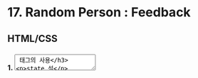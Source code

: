 # 17. Random Person : Feedback

## HTML/CSS

### 1. <textarea> 태그의 사용
state 설



## JS/React

### 0. 파일구성
- 간단하게, App.js 에서 state 와 컴포넌트 구현이 가능했다.


### 1. App.js / state 의 차이

위의 'name'과 밑의 '이름값'을 2가지 state 로 각각 지정했다. 개인적으로 난 내 방법이 나은 것 같다.

### 2. App.js / onMouseEnter 이벤트 리스너 처리

문제에서는 onMouseEnter 이벤트 리스너를 내가 초기에 원했던것처럼, data-label(나는 name)을 인용했다.
여기서 문제는, e.target 이 button 외에 svg나 div 가 되는 문제가 있는데, 이를 조건문으로 해결했다. (내가 고민하던 parentNode 나 DOM셀렉터가 무의미했음을 확인한 내용)

const handleValue = (e) => {
  if (e.target.classList.contains('icon')) {
    const newValue = e.target.dataset.label
    setTitle(newValue);
  }
}